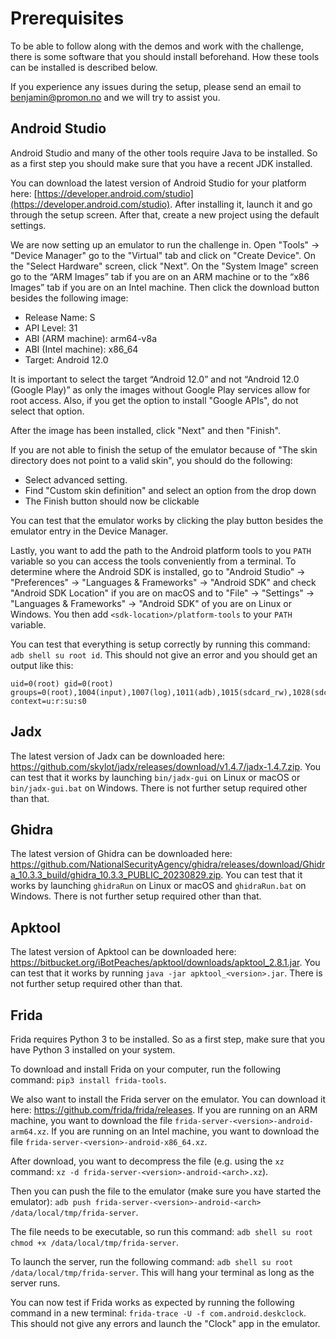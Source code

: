 # Prerequisites

To be able to follow along with the demos and work with the challenge, there is some software that you should install beforehand. How these tools can be installed is described below.

If you experience any issues during the setup, please send an email to benjamin@promon.no and we will try to assist you.

## Android Studio
Android Studio and many of the other tools require Java to be installed. So as a first step you should make sure that you have a recent JDK installed.

You can download the latest version of Android Studio for your platform here: [https://developer.android.com/studio](https://developer.android.com/studio). After installing it, launch it and go through the setup screen. After that, create a new project using the default settings.

We are now setting up an emulator to run the challenge in. Open "Tools" -> "Device Manager" go to the "Virtual" tab and click on "Create Device". On the "Select Hardware" screen, click "Next". On the "System Image" screen go to the “ARM Images” tab if you are on an ARM machine or to the “x86 Images” tab if you are on an Intel machine. Then click the download button besides the following image:

* Release Name: S
* API Level: 31
* ABI (ARM machine): arm64-v8a
* ABI (Intel machine): x86_64
* Target: Android 12.0

It is important to select the target “Android 12.0” and not “Android 12.0 (Google Play)” as only the images without Google Play services allow for root access. Also, if you get the option to install  "Google APIs", do not select that option.

After the image has been installed, click "Next" and then "Finish".

If you are not able to finish the setup of the emulator because of "The skin directory does not point to a valid skin", you should do the following: 
- Select advanced setting.
- Find "Custom skin definition" and select an option from the drop down
- The Finish button should now be clickable

You can test that the emulator works by clicking the play button besides the emulator entry in the Device Manager.

Lastly, you want to add the path to the Android platform tools to you `PATH` variable so you can access the tools conveniently from a terminal. To determine where the Android SDK is installed, go to "Android Studio" -> "Preferences" -> "Languages & Frameworks" -> "Android SDK" and check "Android SDK Location" if you are on macOS and to "File" -> "Settings" -> "Languages & Frameworks" -> "Android SDK" of you are on Linux or Windows. You then add `<sdk-location>/platform-tools` to your `PATH` variable.

You can test that everything is setup correctly by running this command: `adb shell su root id`. This should not give an error and you should get an output like this:

```
uid=0(root) gid=0(root) groups=0(root),1004(input),1007(log),1011(adb),1015(sdcard_rw),1028(sdcard_r),1078(ext_data_rw),1079(ext_obb_rw),3001(net_bt_admin),3002(net_bt),3003(inet),3006(net_bw_stats),3009(readproc),3011(uhid) context=u:r:su:s0
```

## Jadx
The latest version of Jadx can be downloaded here: https://github.com/skylot/jadx/releases/download/v1.4.7/jadx-1.4.7.zip. You can test that it works by launching `bin/jadx-gui` on Linux or macOS or `bin/jadx-gui.bat` on Windows. There is not further setup required other than that.

## Ghidra
The latest version of Ghidra can be downloaded here: https://github.com/NationalSecurityAgency/ghidra/releases/download/Ghidra_10.3.3_build/ghidra_10.3.3_PUBLIC_20230829.zip. You can test that it works by launching `ghidraRun` on Linux or macOS and `ghidraRun.bat` on Windows. There is not further setup required other than that.

## Apktool
The latest version of Apktool can be downloaded here: https://bitbucket.org/iBotPeaches/apktool/downloads/apktool_2.8.1.jar. You can test that it works by running `java -jar apktool_<version>.jar`. There is not further setup required other than that.

## Frida
Frida requires Python 3 to be installed. So as a first step, make sure that you have Python 3 installed on your system.

To download and install Frida on your computer, run the following command: `pip3 install frida-tools`.

We also want to install the Frida server on the emulator. You can download it here: https://github.com/frida/frida/releases. If you are running on an ARM machine, you want to download the file `frida-server-<version>-android-arm64.xz`. If you are running on an Intel machine, you want to download the file `frida-server-<version>-android-x86_64.xz`.

After download, you want to decompress the file (e.g. using the `xz` command: `xz -d frida-server-<version>-android-<arch>.xz`).

Then you can push the file to the emulator (make sure you have started the emulator): `adb push frida-server-<version>-android-<arch> /data/local/tmp/frida-server`.

The file needs to be executable, so run this command: `adb shell su root chmod +x /data/local/tmp/frida-server`.

To launch the server, run the following command: `adb shell su root /data/local/tmp/frida-server`. This will hang your terminal as long as the server runs.

You can now test if Frida works as expected by running the following command in a new terminal: `frida-trace -U -f com.android.deskclock`. This should not give any errors and launch the "Clock" app in the emulator.
